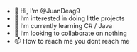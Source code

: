 - 👋 Hi, I’m @JuanDeag9
- 👀 I’m interested in doing little projects
- 🌱 I’m currently learning C# / Java
- 💞️ I’m looking to collaborate on nothing
- 📫 How to reach me you dont reach me

<!---
JuanDeag9/JuanDeag9 is a ✨ special ✨ repository because its `README.md` (this file) appears on your GitHub profile.
You can click the Preview link to take a look at your changes.
--->
